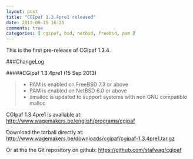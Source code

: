 ```yaml
---
layout: post
title: "CGIpaf 1.3.4pre1 released"
date: 2013-09-15 16:23
comments: true
categories: [ cgipaf, bsd, netbsd, freebsd, pam ] 
---
```


This is the first pre-release of CGIpaf 1.3.4.

###ChangeLog

#####CGIpaf 1.3.4pre1 (15 Sep 2013)

> * PAM is enabled on FreeBSD 7.3 or above
> * PAM is enabled on NetBSD 6.0 or above
> * xmalloc is updated to support systems with non GNU compatible malloc

CGIpaf 1.3.4pre1 is  available at: <a href="http://www.wagemakers.be/english/programs/cgipaf">http://www.wagemakers.be/english/programs/cgipaf</a>

Download the tarball directly at:  <a href="http://www.wagemakers.be/downloads/cgipaf/cgipaf-1.3.4pre1.tar.gz">http://www.wagemakers.be/downloads/cgipaf/cgipaf-1.3.4pre1.tar.gz</a>

Or at the the Git repository  on github: <a href="https://github.com/stafwag/cgipaf">https://github.com/stafwag/cgipaf</a>
